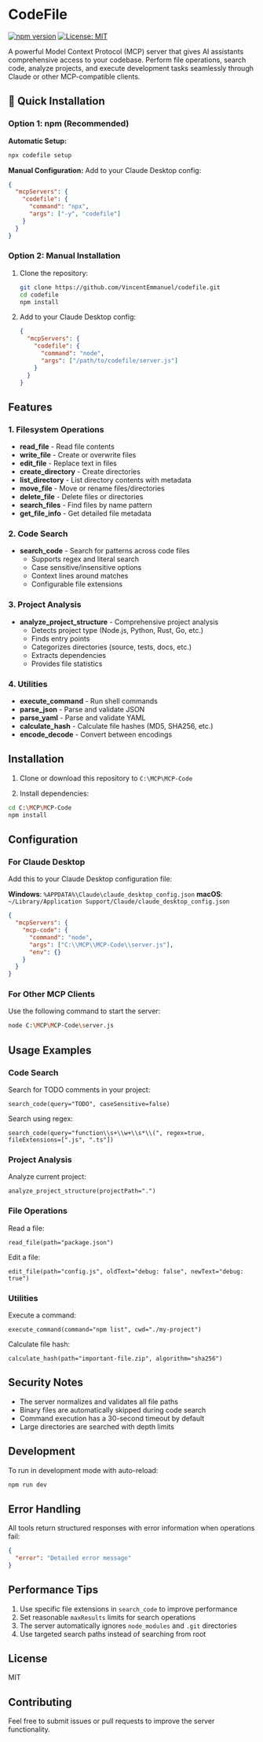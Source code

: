# CodeFile

[![npm version](https://img.shields.io/npm/v/codefile.svg)](https://www.npmjs.com/package/codefile)
[![License: MIT](https://img.shields.io/badge/License-MIT-yellow.svg)](https://opensource.org/licenses/MIT)

A powerful Model Context Protocol (MCP) server that gives AI assistants comprehensive access to your codebase. Perform file operations, search code, analyze projects, and execute development tasks seamlessly through Claude or other MCP-compatible clients.

## 🚀 Quick Installation

### Option 1: npm (Recommended)

**Automatic Setup:**
```bash
npx codefile setup
```

**Manual Configuration:**
Add to your Claude Desktop config:
```json
{
  "mcpServers": {
    "codefile": {
      "command": "npx",
      "args": ["-y", "codefile"]
    }
  }
}
```

### Option 2: Manual Installation

1. Clone the repository:
   ```bash
   git clone https://github.com/VincentEmmanuel/codefile.git
   cd codefile
   npm install
   ```

2. Add to your Claude Desktop config:
   ```json
   {
     "mcpServers": {
       "codefile": {
         "command": "node",
         "args": ["/path/to/codefile/server.js"]
       }
     }
   }
   ```

## Features

### 1. Filesystem Operations
- **read_file** - Read file contents
- **write_file** - Create or overwrite files
- **edit_file** - Replace text in files
- **create_directory** - Create directories
- **list_directory** - List directory contents with metadata
- **move_file** - Move or rename files/directories
- **delete_file** - Delete files or directories
- **search_files** - Find files by name pattern
- **get_file_info** - Get detailed file metadata

### 2. Code Search
- **search_code** - Search for patterns across code files
  - Supports regex and literal search
  - Case sensitive/insensitive options
  - Context lines around matches
  - Configurable file extensions

### 3. Project Analysis
- **analyze_project_structure** - Comprehensive project analysis
  - Detects project type (Node.js, Python, Rust, Go, etc.)
  - Finds entry points
  - Categorizes directories (source, tests, docs, etc.)
  - Extracts dependencies
  - Provides file statistics

### 4. Utilities
- **execute_command** - Run shell commands
- **parse_json** - Parse and validate JSON
- **parse_yaml** - Parse and validate YAML
- **calculate_hash** - Calculate file hashes (MD5, SHA256, etc.)
- **encode_decode** - Convert between encodings

## Installation

1. Clone or download this repository to `C:\MCP\MCP-Code`

2. Install dependencies:
```bash
cd C:\MCP\MCP-Code
npm install
```

## Configuration

### For Claude Desktop

Add this to your Claude Desktop configuration file:

**Windows**: `%APPDATA%\Claude\claude_desktop_config.json`
**macOS**: `~/Library/Application Support/Claude/claude_desktop_config.json`

```json
{
  "mcpServers": {
    "mcp-code": {
      "command": "node",
      "args": ["C:\\MCP\\MCP-Code\\server.js"],
      "env": {}
    }
  }
}
```

### For Other MCP Clients

Use the following command to start the server:
```bash
node C:\MCP\MCP-Code\server.js
```

## Usage Examples

### Code Search
Search for TODO comments in your project:
```
search_code(query="TODO", caseSensitive=false)
```

Search using regex:
```
search_code(query="function\\s+\\w+\\s*\\(", regex=true, fileExtensions=[".js", ".ts"])
```

### Project Analysis
Analyze current project:
```
analyze_project_structure(projectPath=".")
```

### File Operations
Read a file:
```
read_file(path="package.json")
```

Edit a file:
```
edit_file(path="config.js", oldText="debug: false", newText="debug: true")
```

### Utilities
Execute a command:
```
execute_command(command="npm list", cwd="./my-project")
```

Calculate file hash:
```
calculate_hash(path="important-file.zip", algorithm="sha256")
```

## Security Notes

- The server normalizes and validates all file paths
- Binary files are automatically skipped during code search
- Command execution has a 30-second timeout by default
- Large directories are searched with depth limits

## Development

To run in development mode with auto-reload:
```bash
npm run dev
```

## Error Handling

All tools return structured responses with error information when operations fail:
```json
{
  "error": "Detailed error message"
}
```

## Performance Tips

1. Use specific file extensions in `search_code` to improve performance
2. Set reasonable `maxResults` limits for search operations
3. The server automatically ignores `node_modules` and `.git` directories
4. Use targeted search paths instead of searching from root

## License

MIT

## Contributing

Feel free to submit issues or pull requests to improve the server functionality.
